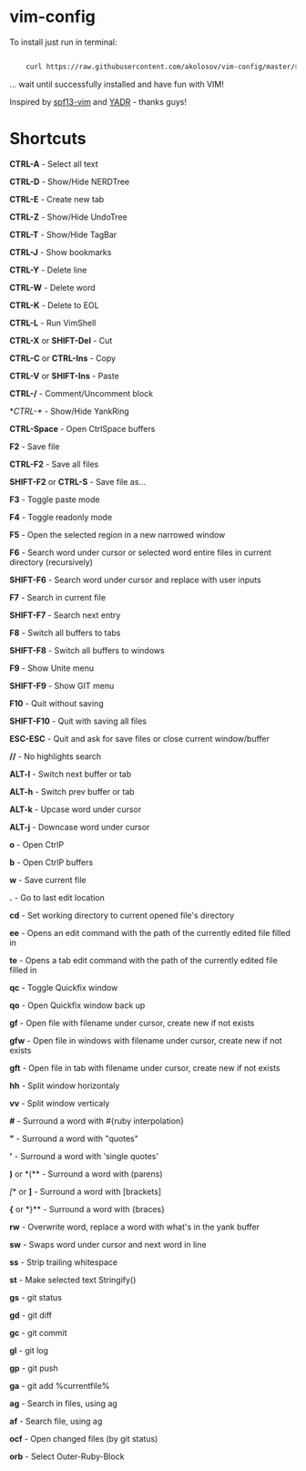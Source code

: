 vim-config
==========

To install just run in terminal:

```bash

    curl https://raw.githubusercontent.com/akolosov/vim-config/master/scripts/bootstrap.sh -L -o - | sh
```

... wait until successfully installed and have fun with VIM!

Inspired by [spf13-vim](http://vim.spf13.com/) and [YADR](http://skwp.github.io/dotfiles/) - thanks guys!


Shortcuts
=========

**CTRL-A** - Select all text

**CTRL-D** - Show/Hide NERDTree

**CTRL-E** - Create new tab

**CTRL-Z** - Show/Hide UndoTree

**CTRL-T** - Show/Hide TagBar

**CTRL-J** - Show bookmarks

**CTRL-Y** - Delete line

**CTRL-W** - Delete word

**CTRL-K** - Delete to EOL

**CTRL-L** - Run VimShell

**CTRL-X** or **SHIFT-Del** - Cut

**CTRL-C** or **CTRL-Ins** - Copy

**CTRL-V** or **SHIFT-Ins** - Paste

**CTRL-/** - Comment/Uncomment block

**CTRL-\** - Show/Hide YankRing

**CTRL-Space** - Open CtrlSpace buffers

**F2** - Save file

**CTRL-F2** - Save all files

**SHIFT-F2** or **CTRL-S** - Save file as...

**F3** - Toggle paste mode

**F4** - Toggle readonly mode

**F5** - Open the selected region in a new narrowed window

**F6** - Search word under cursor or selected word entire files in current directory (recursively)

**SHIFT-F6** - Search word under cursor and replace with user inputs

**F7** - Search in current file

**SHIFT-F7** - Search next entry

**F8** - Switch all buffers to tabs

**SHIFT-F8** - Switch all buffers to windows

**F9** - Show Unite menu

**SHIFT-F9** - Show GIT menu

**F10** - Quit without saving

**SHIFT-F10** - Quit with saving all files

**ESC-ESC** - Quit and ask for save files or close current window/buffer

**//** - No highlights search

**ALT-l** - Switch next buffer or tab

**ALT-h** - Switch prev buffer or tab

**ALT-k** - Upcase word under cursor

**ALT-j** - Downcase word under cursor

**<Leader>o** - Open CtrlP

**<Leader>b** - Open CtrlP buffers

**<Leader>w** - Save current file

**<Leader>.** - Go to last edit location

**<Leader>cd** - Set working directory to current opened file's directory

**<Leader>ee** - Opens an edit command with the path of the currently edited file filled in

**<Leader>te** - Opens a tab edit command with the path of the currently edited file filled in

**<Leader>qc** - Toggle Quickfix window

**<Leader>qo** - Open  Quickfix window back up

**<Leader>gf** - Open file with filename under cursor, create new if not exists

**<Leader>gfw** - Open file in windows with filename under cursor, create new if not exists

**<Leader>gft** - Open file in tab with filename under cursor, create new if not exists

**<Leader>hh** - Split window horizontaly

**<Leader>vv** - Split window verticaly

**<Leader>#** - Surround a word with #{ruby interpolation}

**<Leader>"** - Surround a word with "quotes"

**<Leader>'** - Surround a word with 'single quotes'

**<Leader>)** or <Leader>*(** - Surround a word with (parens)

*<Leader>[** or **<Leader>]** - Surround a word with [brackets]

**<Leader>{** or <Leader>*}** - Surround a word with {braces}

**<Leader>rw** - Overwrite word, replace a word with what's in the yank buffer

**<Leader>sw** - Swaps word under cursor and next word in line

**<Leader>ss** - Strip trailing whitespace

**<Leader>st** - Make selected text Stringify()

**<Leader>gs** - git status

**<Leader>gd** - git diff

**<Leader>gc** - git commit

**<Leader>gl** - git log

**<Leader>gp** - git push

**<Leader>ga** - git add %currentfile%

**<Leader>ag** - Search in files, using ag

**<Leader>af** - Search file, using ag

**<Leader>ocf** - Open changed files (by git status)

**<Leader>orb** - Select Outer-Ruby-Block


